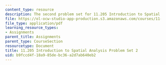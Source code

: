 ```yaml
---
content_type: resource
description: The second problem set for 11.205 Introduction to Spatial Analysis.
file: https://ol-ocw-studio-app-production.s3.amazonaws.com/courses/11-205-introduction-to-spatial-analysis-fall-2019/b9fccd4f18a985debc36a2d7ab640eb2_11.205f19_pset2.pdf
file_type: application/pdf
learning_resource_types:
- Assignments
parent_title: Assignments
parent_type: CourseSection
resourcetype: Document
title: 11.205 Introduction to Spatial Analysis Problem Set 2
uid: b9fccd4f-18a9-85de-bc36-a2d7ab640eb2
---
```

